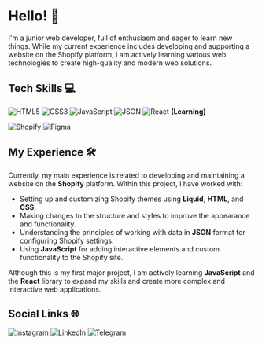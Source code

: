 # Hello! 👋

I'm a junior web developer, full of enthusiasm and eager to learn new things. While my current experience includes developing and supporting a website on the Shopify platform, I am actively learning various web technologies to create high-quality and modern web solutions.

## Tech Skills 💻

<img src="https://img.shields.io/badge/HTML5-E34F26?style=for-the-badge&logo=html5&logoColor=white" alt="HTML5"> <img src="https://img.shields.io/badge/CSS3-1572B6?style=for-the-badge&logo=css3&logoColor=white" alt="CSS3"> <img src="https://img.shields.io/badge/JavaScript-F7DF1E?style=for-the-badge&logo=javascript&logoColor=black" alt="JavaScript"> <img src="https://img.shields.io/badge/JSON-000000?style=for-the-badge&logo=json&logoColor=white" alt="JSON"> <img src="https://img.shields.io/badge/React-61DAFB?style=for-the-badge&logo=react&logoColor=black" alt="React"> **(Learning)**

<img src="https://img.shields.io/badge/Shopify-96BF48?style=for-the-badge&logo=shopify&logoColor=white" alt="Shopify">  
<img src="https://img.shields.io/badge/Figma-F24E1E?style=for-the-badge&logo=figma&logoColor=white" alt="Figma"> 

## My Experience 🛠️

Currently, my main experience is related to developing and maintaining a website on the **Shopify** platform. Within this project, I have worked with:

- Setting up and customizing Shopify themes using **Liquid**, **HTML**, and **CSS**.
- Making changes to the structure and styles to improve the appearance and functionality.
- Understanding the principles of working with data in **JSON** format for configuring Shopify settings.
- Using **JavaScript** for adding interactive elements and custom functionality to the Shopify site.

Although this is my first major project, I am actively learning **JavaScript** and the **React** library to expand my skills and create more complex and interactive web applications.


## Social Links 🌐

[![Instagram](https://img.shields.io/badge/-Instagram-%23E4405F?style=for-the-badge&logo=instagram&logoColor=white)](https://www.instagram.com/livedder44?igsh=Z3JpeWx4YTcwajFw&utm_source=qr)
[![LinkedIn](https://img.shields.io/badge/LinkedIn-%230077B5?style=for-the-badge&logo=linkedin&logoColor=white)](https://www.linkedin.com/in/maksym-kyrylenko-628763280/)
[![Telegram](https://img.shields.io/badge/-Telegram-%23229ED9?style=for-the-badge&logo=telegram&logoColor=white)](https://t.me/liveDdeR)
